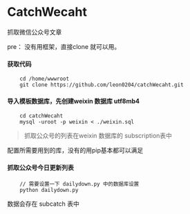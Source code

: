 # CatchWecaht
抓取微信公众号文章

pre：
	没有用框架，直接clone 就可以用。

####  获取代码
```
	cd /home/wwwroot
	git clone https://github.com/leon0204/catchWecaht.git
```

#### 导入模板数据库，先创建weixin 数据库 utf8mb4
```	
	cd catchWecaht
	mysql -uroot -p weixin < ./weixin.sql
```

>抓取公众号的列表在weixin 数据库的 subscription表中 


配置所需要用到的库，没有的用pip基本都可以满足



#### 抓取公众号今日更新列表
```
	// 需要设置一下 dailydown.py 中的数据库设置
	python dailydown.py
```
数据会存在 subcatch 表中 
